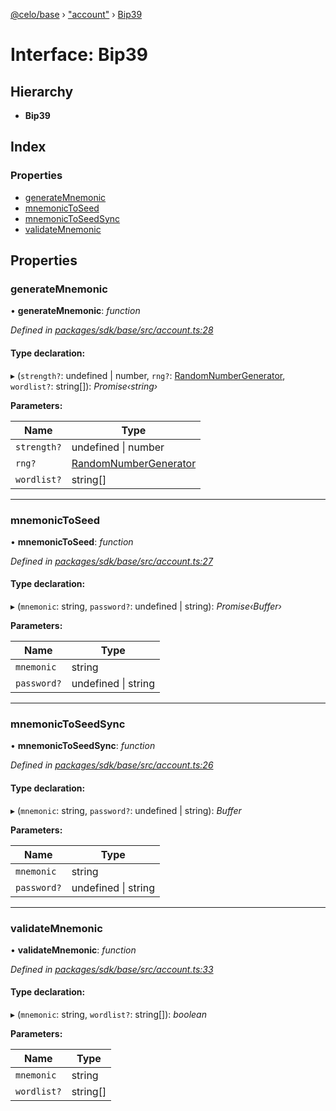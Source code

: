 [@celo/base](../README.md) › ["account"](../modules/_account_.md) › [Bip39](_account_.bip39.md)

# Interface: Bip39

## Hierarchy

* **Bip39**

## Index

### Properties

* [generateMnemonic](_account_.bip39.md#generatemnemonic)
* [mnemonicToSeed](_account_.bip39.md#mnemonictoseed)
* [mnemonicToSeedSync](_account_.bip39.md#mnemonictoseedsync)
* [validateMnemonic](_account_.bip39.md#validatemnemonic)

## Properties

###  generateMnemonic

• **generateMnemonic**: *function*

*Defined in [packages/sdk/base/src/account.ts:28](https://github.com/celo-org/celo-monorepo/blob/master/packages/sdk/base/src/account.ts#L28)*

#### Type declaration:

▸ (`strength?`: undefined | number, `rng?`: [RandomNumberGenerator](../modules/_account_.md#randomnumbergenerator), `wordlist?`: string[]): *Promise‹string›*

**Parameters:**

Name | Type |
------ | ------ |
`strength?` | undefined &#124; number |
`rng?` | [RandomNumberGenerator](../modules/_account_.md#randomnumbergenerator) |
`wordlist?` | string[] |

___

###  mnemonicToSeed

• **mnemonicToSeed**: *function*

*Defined in [packages/sdk/base/src/account.ts:27](https://github.com/celo-org/celo-monorepo/blob/master/packages/sdk/base/src/account.ts#L27)*

#### Type declaration:

▸ (`mnemonic`: string, `password?`: undefined | string): *Promise‹Buffer›*

**Parameters:**

Name | Type |
------ | ------ |
`mnemonic` | string |
`password?` | undefined &#124; string |

___

###  mnemonicToSeedSync

• **mnemonicToSeedSync**: *function*

*Defined in [packages/sdk/base/src/account.ts:26](https://github.com/celo-org/celo-monorepo/blob/master/packages/sdk/base/src/account.ts#L26)*

#### Type declaration:

▸ (`mnemonic`: string, `password?`: undefined | string): *Buffer*

**Parameters:**

Name | Type |
------ | ------ |
`mnemonic` | string |
`password?` | undefined &#124; string |

___

###  validateMnemonic

• **validateMnemonic**: *function*

*Defined in [packages/sdk/base/src/account.ts:33](https://github.com/celo-org/celo-monorepo/blob/master/packages/sdk/base/src/account.ts#L33)*

#### Type declaration:

▸ (`mnemonic`: string, `wordlist?`: string[]): *boolean*

**Parameters:**

Name | Type |
------ | ------ |
`mnemonic` | string |
`wordlist?` | string[] |

